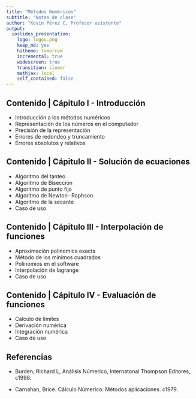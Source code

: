 ```yaml
---
title: "Métodos Numéricos"
subtitle: "Notas de clase"
author: "Kevin Pérez C, Profesor asistente"
output: 
  ioslides_presentation:
    logo: logou.png
    keep_md: yes
    hitheme: tomorrow
    incremental: true
    widescreen: true
    transition: slower
    mathjax: local
    self_contained: false
---
```





## Contenido | Cápitulo I - Introducción 

- Introducción a los métodos numéricos 
- Representación de los números en el computador 
- Precisión de la representación 
- Errores de redondeo y truncamiento 
- Errores absolutos y relativos 

## Contenido | Cápitulo II - Solución de ecuaciones 

- Algoritmo del tanteo 
- Algoritmo de Bisección 
- Algoritmo de punto fijo 
- Algoritmo de Newton- Raphson 
- Algoritmo de la secante 
- Caso de uso 

## Contenido | Cápitulo III - Interpolación de funciones 

- Aproximación polinomica exacta 
- Método de los mínimos cuadrados 
- Polinomios en el software 
- Interpolación de lagrange
- Caso de uso 

## Contenido | Cápitulo IV - Evaluación de funciones 

- Calculo de limites 
- Derivación numérica 
- Integración numérica 
- Caso de uso 


## Referencias 

- Burden, Richard L, Análisis Númerico, Internatonal Thompson Editores, c1998.

- Carnahan, Brice. Cálculo Númerico: Métodos aplicaciones. c1979.  



